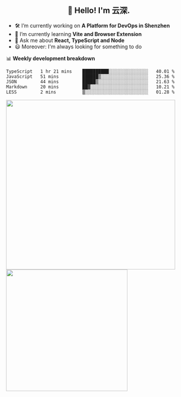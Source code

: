 <h2 align="center">👋 Hello! I'm 云深.</h2>

- 🛠 I’m currently working on **A Platform for DevOps in Shenzhen**
- 🚀 I’m currently learning **Vite and Browser Extension**
- 💬 Ask me about **React, TypeScript and Node**
- 😃 Moreover: I'm always looking for something to do

📊 **Weekly development breakdown**

<!--START_SECTION:waka-->
```text
TypeScript   1 hr 21 mins    ██████████░░░░░░░░░░░░░░░   40.01 % 
JavaScript   51 mins         ██████▒░░░░░░░░░░░░░░░░░░   25.36 % 
JSON         44 mins         █████▒░░░░░░░░░░░░░░░░░░░   21.63 % 
Markdown     20 mins         ██▓░░░░░░░░░░░░░░░░░░░░░░   10.21 % 
LESS         2 mins          ▒░░░░░░░░░░░░░░░░░░░░░░░░   01.28 % 
```
<!--END_SECTION:waka-->

<p>
<img align="left" width="460" src="https://github-readme-stats.vercel.app/api?username=theprimone&custom_title=Yuns's Github Stats&theme=graywhite&hide_border=true&disable_animations=true"/> <img align="left" width="330" src="https://github-readme-stats.vercel.app/api/top-langs/?username=theprimone&layout=compact&theme=graywhite&hide_border=true"/>
</p>
